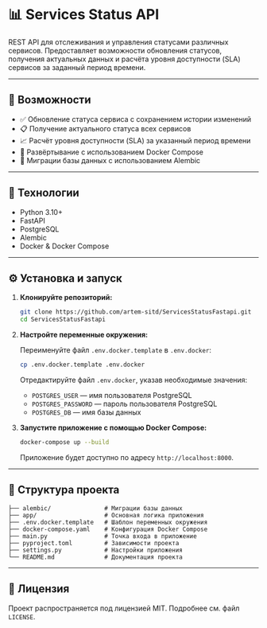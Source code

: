 # 📊 Services Status API

REST API для отслеживания и управления статусами различных сервисов. Предоставляет возможности обновления статусов, получения актуальных данных и расчёта уровня доступности (SLA) сервисов за заданный период времени.

---

## 🚀 Возможности

- ✅ Обновление статуса сервиса с сохранением истории изменений
- 📋 Получение актуального статуса всех сервисов
- 📈 Расчёт уровня доступности (SLA) за указанный период времени
- 🐳 Развёртывание с использованием Docker Compose
- 🧪 Миграции базы данных с использованием Alembic

---

## 🧰 Технологии

- Python 3.10+
- FastAPI
- PostgreSQL
- Alembic
- Docker & Docker Compose

---

## ⚙️ Установка и запуск

1. **Клонируйте репозиторий:**

   ```bash
   git clone https://github.com/artem-sitd/ServicesStatusFastapi.git
   cd ServicesStatusFastapi
   ```

2. **Настройте переменные окружения:**

   Переименуйте файл `.env.docker.template` в `.env.docker`:

   ```bash
   cp .env.docker.template .env.docker
   ```

   Отредактируйте файл `.env.docker`, указав необходимые значения:

   - `POSTGRES_USER` — имя пользователя PostgreSQL
   - `POSTGRES_PASSWORD` — пароль пользователя PostgreSQL
   - `POSTGRES_DB` — имя базы данных

3. **Запустите приложение с помощью Docker Compose:**

   ```bash
   docker-compose up --build
   ```

   Приложение будет доступно по адресу `http://localhost:8000`.

---

## 📁 Структура проекта

```
├── alembic/               # Миграции базы данных
├── app/                   # Основная логика приложения
├── .env.docker.template   # Шаблон переменных окружения
├── docker-compose.yaml    # Конфигурация Docker Compose
├── main.py                # Точка входа в приложение
├── pyproject.toml         # Зависимости проекта
├── settings.py            # Настройки приложения
└── README.md              # Документация проекта
```

---

## 📄 Лицензия

Проект распространяется под лицензией MIT. Подробнее см. файл `LICENSE`.
